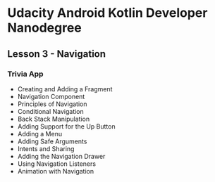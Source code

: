 # Udacity Android Kotlin Developer Nanodegree
## Lesson 3 - Navigation
### Trivia App
- Creating and Adding a Fragment
- Navigation Component
- Principles of Navigation
- Conditional Navigation
- Back Stack Manipulation
- Adding Support for the Up Button
- Adding a Menu
- Adding Safe Arguments
- Intents and Sharing
- Adding the Navigation Drawer
- Using Navigation Listeners
- Animation with Navigation